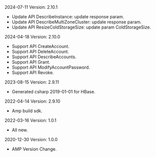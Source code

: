 2024-07-11 Version: 2.10.1
- Update API DescribeInstance: update response param.
- Update API DescribeMultiZoneCluster: update response param.
- Update API ResizeColdStorageSize: update param ColdStorageSize.


2024-04-18 Version: 2.10.0
- Support API CreateAccount.
- Support API DeleteAccount.
- Support API DescribeAccounts.
- Support API Grant.
- Support API ModifyAccountPassword.
- Support API Revoke.


2023-08-15 Version: 2.9.11
- Generated csharp 2019-01-01 for HBase.

2022-04-14 Version: 2.9.10
- Amp build sdk.

2022-03-16 Version: 1.0.1
- All new.

2020-12-30 Version: 1.0.0
- AMP Version Change.

